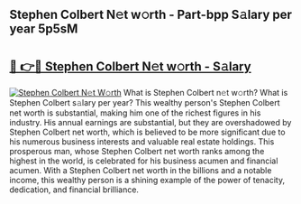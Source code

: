 ## Stephen Colbert N𝚎t w𝚘rth - Part-bpp S𝚊lary per year 5p5sM

# <h2><a href="http://gc021fx.nevu.top/?p=Stephen+Colbert">🔗 👉🔴 Stephen Colbert N𝚎t w𝚘rth - S𝚊lary</a></h2>

[![Stephen Colbert N𝚎t W𝚘rth](https://i.imgur.com/Oavwk0R.jpeg)](http://gc021fx.nevu.top/?p=Stephen+Colbert)
What is Stephen Colbert n𝚎t w𝚘rth? What is Stephen Colbert s𝚊lary per year?
This wealthy person's Stephen Colbert net worth is substantial, making him one of the richest figures in his industry. His annual earnings are substantial, but they are overshadowed by Stephen Colbert net worth, which is believed to be more significant due to his numerous business interests and valuable real estate holdings. This prosperous man, whose Stephen Colbert net worth ranks among the highest in the world, is celebrated for his business acumen and financial acumen. With a Stephen Colbert net worth in the billions and a notable income, this wealthy person is a shining example of the power of tenacity, dedication, and financial brilliance.
